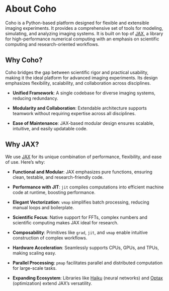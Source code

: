 # About Coho

Coho is a Python-based platform designed for flexible and extensible imaging experiments. It provides a comprehensive set of tools for modeling, simulating, and analyzing imaging systems. It is built on top of [JAX](https://jax.readthedocs.io/en/latest/index.html), a library for high-performance numerical computing with an emphasis on scientific computing and research-oriented workflows. 

## Why Coho?

Coho bridges the gap between scientific rigor and practical usability, making it the ideal platform for advanced imaging experiments. Its design emphasizes flexibility, scalability, and collaboration across disciplines.

* **Unified Framework**:
A single codebase for diverse imaging systems, reducing redundancy.

* **Modularity and Collaboration**:
Extendable architecture supports teamwork without requiring expertise across all disciplines.

* **Ease of Maintenance**:
JAX-based modular design ensures scalable, intuitive, and easily updatable code.

## Why JAX?

We use [JAX](https://jax.readthedocs.io/en/latest/index.html) for its unique combination of performance, flexibility, and ease of use. Here’s why:

* **Functional and Modular**:
JAX emphasizes pure functions, ensuring clean, testable, and research-friendly code.

* **Performance with JIT**:
`jit` compiles computations into efficient machine code at runtime, boosting performance.

* **Elegant Vectorization**:
`vmap` simplifies batch processing, reducing manual loops and boilerplate.

* **Scientific Focus**:
Native support for FFTs, complex numbers and scientific computing makes JAX ideal for research.

* **Composability**:
Primitives like `grad`, `jit`, and `vmap` enable intuitive construction of complex workflows.

* **Hardware Acceleration**:
Seamlessly supports CPUs, GPUs, and TPUs, making scaling easy.

* **Parallel Processing**:
`pmap` facilitates parallel and distributed computation for large-scale tasks.

* **Expanding Ecosystem**:
Libraries like [Haiku](https://github.com/deepmind/haiku) (neural networks) and [Optax](https://github.com/deepmind/optax) (optimization) extend JAX’s versatility.



